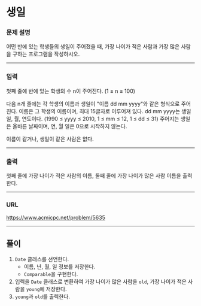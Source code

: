 # 생일

### 문제 설명

어떤 반에 있는 학생들의 생일이 주어졌을 때, 가장 나이가 적은 사람과 가장 많은 사람을 구하는 프로그램을 작성하시오.

-----------
### 입력

첫째 줄에 반에 있는 학생의 수 n이 주어진다. (1 ≤ n ≤ 100)

다음 n개 줄에는 각 학생의 이름과 생일이 "이름 dd mm yyyy"와 같은 형식으로 주어진다. 이름은 그 학생의 이름이며, 최대 15글자로 이루어져 있다. dd mm yyyy는 생일 일, 월, 연도이다. (1990 ≤ yyyy ≤ 2010, 1 ≤ mm ≤ 12, 1 ≤ dd ≤ 31) 주어지는 생일은 올바른 날짜이며, 연, 월 일은 0으로 시작하지 않는다.

이름이 같거나, 생일이 같은 사람은 없다.

-----------
### 출력

첫째 줄에 가장 나이가 적은 사람의 이름, 둘째 줄에 가장 나이가 많은 사람 이름을 출력한다.

-----------
### URL

https://www.acmicpc.net/problem/5635

-----------
## 풀이
1. `Date` 클래스를 선언한다.
   - 이름, 년, 월, 일 정보를 저장한다.
   - `Comparable`을 구현한다.
2. 입력을 `Date` 클래스로 변환하여 가장 나이가 많은 사람을 `old`, 가장 나이가 적은 사람을 `young`에 저장한다.
3. `young`과 `old`를 출력한다.